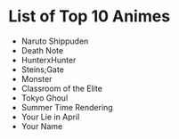 # List of Top 10 Animes

- Naruto Shippuden
- Death Note
- HunterxHunter
- Steins;Gate
- Monster
- Classroom of the Elite
- Tokyo Ghoul
- Summer Time Rendering
- Your Lie in April
- Your Name 
